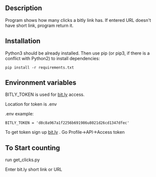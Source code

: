 ## Description

Program shows how many clicks a bitly link has. If entered URL doesn't have short link, program return it.

## Installation

Python3 should be already installed. Then use pip (or pip3, if there is a conflict with Python2) to install dependencies:
```
pip install -r requirements.txt
``` 

## Environment variables
 
BITLY_TOKEN is used for [bit.ly](https://bit.ly) access.

Location for token is  .env

.env example:
```
BITLY_TOKEN = 'd8c8a967a1f2256b691986u8021d26cd1347dfec'
```
 
 To get token sign up [bit.ly](https://bit.ly) . Go Profile->API->Access token

 
## To Start counting

run get_clicks.py

Enter bit.ly short link or URL
